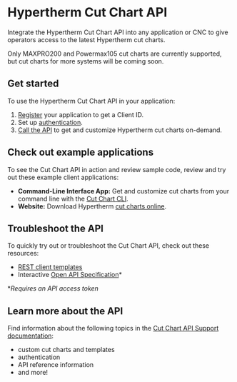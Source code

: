 # Hypertherm Cut Chart API

Integrate the Hypertherm Cut Chart API into any application or CNC to give operators access to the latest Hypertherm cut charts. 

Only MAXPRO200 and Powermax105 cut charts are currently supported, but cut charts for more systems will be coming soon.

## Get started
To use the Hypertherm Cut Chart API in your application:
1. [Register](https://clientregistration.z20.web.core.windows.net/) your application to get a Client ID.
2. Set up [authentication](https://stoplight.io/p/docs/gh/hypertherm/cutchart-api/docs/Support/authentication.md?srn=gh/hypertherm/cutchart-api/docs/Support/authentication.md).
3. [Call the API](https://stoplight.io/p/docs/gh/hypertherm/cutchart-api/reference/cutchart-api/openapi.yml?srn=gh/hypertherm/cutchart-api/reference/cutchart-api/openapi.yml) to get and customize Hypertherm cut charts on-demand.

## Check out example applications

To see the Cut Chart API in action and review sample code, review and try out these example client applications:

 - **Command-Line Interface App:** Get and customize cut charts from your command line with the [Cut Chart CLI](https://github.com/hypertherm/cc-cli).
  - **Website:** Download Hypertherm [cut charts online](https://cutchartsapp.z20.web.core.windows.net/).

 ## Troubleshoot the API
To quickly try out or troubleshoot the Cut Chart API, check out these resources:
- [REST client templates](https://stoplight.io/p/docs/gh/hypertherm/cutchart-api/docs/Support/test-troubleshoot.md?srn=gh/hypertherm/cutchart-api/docs/Support/test-troubleshoot.md)
- Interactive [Open API Specification](https://stoplight.io/p/docs/gh/hypertherm/cutchart-api/reference/cutchart-api/openapi.yml?srn=gh/hypertherm/cutchart-api/reference/cutchart-api/openapi.yml)*

**Requires an API access token* 

## Learn more about the API
Find information about the following topics in the [Cut Chart API Support documentation](https://stoplight.io/p/docs/gh/hypertherm/cutchart-api/docs/Home.md?srn=gh/hypertherm/cutchart-api/docs/Home.md):
 - custom cut charts and templates
 - authentication
 - API reference information
 - and more! 
